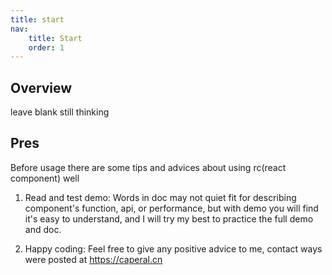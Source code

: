 ```yaml
---
title: start
nav:
    title: Start
    order: 1
---
```


## Overview

leave blank still thinking

## Pres

Before usage there are some tips and advices about using rc(react component) well

1. Read and test demo: Words in doc may not quiet fit for describing component's function, api, or performance, but with demo you will find it's easy to understand, and I will try my best to practice the full demo and doc.

2. Happy coding: Feel free to give any positive advice to me, contact ways were posted at <https://caperal.cn>
